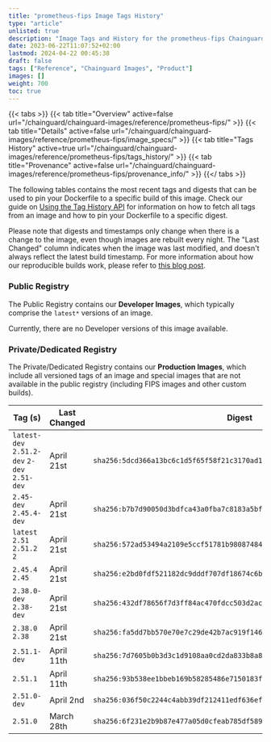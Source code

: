 ```yaml
---
title: "prometheus-fips Image Tags History"
type: "article"
unlisted: true
description: "Image Tags and History for the prometheus-fips Chainguard Image"
date: 2023-06-22T11:07:52+02:00
lastmod: 2024-04-22 00:45:38
draft: false
tags: ["Reference", "Chainguard Images", "Product"]
images: []
weight: 700
toc: true
---
```


{{< tabs >}}
{{< tab title="Overview" active=false url="/chainguard/chainguard-images/reference/prometheus-fips/" >}}
{{< tab title="Details" active=false url="/chainguard/chainguard-images/reference/prometheus-fips/image_specs/" >}}
{{< tab title="Tags History" active=true url="/chainguard/chainguard-images/reference/prometheus-fips/tags_history/" >}}
{{< tab title="Provenance" active=false url="/chainguard/chainguard-images/reference/prometheus-fips/provenance_info/" >}}
{{</ tabs >}}

The following tables contains the most recent tags and digests that can be used to pin your Dockerfile to a specific build of this image. Check our guide on [Using the Tag History API](/chainguard/chainguard-images/using-the-tag-history-api/) for information on how to fetch all tags from an image and how to pin your Dockerfile to a specific digest.

Please note that digests and timestamps only change when there is a change to the image, even though images are rebuilt every night. The "Last Changed" column indicates when the image was last modified, and doesn't always reflect the latest build timestamp. For more information about how our reproducible builds work, please refer to [this blog post](https://www.chainguard.dev/unchained/reproducing-chainguards-reproducible-image-builds).

### Public Registry
The Public Registry contains our **Developer Images**, which typically comprise the `latest*` versions of an image.

Currently, there are no Developer versions of this image available.

### Private/Dedicated Registry
The Private/Dedicated Registry contains our **Production Images**, which include all versioned tags of an image and special images that are not available in the public registry (including FIPS images and other custom builds).

| Tag (s)                                       | Last Changed | Digest                                                                    |
|-----------------------------------------------|--------------|---------------------------------------------------------------------------|
|  `latest-dev` `2.51.2-dev` `2-dev` `2.51-dev` | April 21st   | `sha256:5dcd366a13bc6c1d5f65f58f21c3170ad10486c915b8fcef7919be46c1f3f812` |
|  `2.45-dev` `2.45.4-dev`                      | April 21st   | `sha256:b7b7d90050d3bdfca43a0fba7c8183a5bfa6ede80d6aa817f9895afb980639c2` |
|  `latest` `2.51` `2.51.2` `2`                 | April 21st   | `sha256:572ad53494a2109e5ccf51781b9808748411a03aede86521493a939d930f66c9` |
|  `2.45.4` `2.45`                              | April 21st   | `sha256:e2bd0fdf521182dc9dddf707df18674c6b4cba545521b94b8460f99e1727878d` |
|  `2.38.0-dev` `2.38-dev`                      | April 21st   | `sha256:432df78656f7d3ff84ac470fdcc503d2acc00ae4dc4f28602dd47faf059820ec` |
|  `2.38.0` `2.38`                              | April 21st   | `sha256:fa5dd7bb570e70e7c29de42b7ac919f146e8c4e428c52358b61582df41f330f4` |
|  `2.51.1-dev`                                 | April 11th   | `sha256:7d7605b0b3d3c1d9108aa0cd2da833b8a8d6030b8ddaabd0f6ce623e2a009448` |
|  `2.51.1`                                     | April 11th   | `sha256:93b538ee1bbeb169b58285486e7150183f197e98743397b9510ac4910a71f482` |
|  `2.51.0-dev`                                 | April 2nd    | `sha256:036f50c2244c4abb39df212411edf636ef28372ea7d652fc5d6609b5cd820628` |
|  `2.51.0`                                     | March 28th   | `sha256:6f231e2b9b87e477a05d0cfeab785df589df3573463d62ac5c4106a7a27c68b4` |

